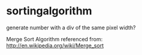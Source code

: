 sortingalgorithm
================

generate number with a div of the same pixel width?


Merge Sort Algorithm referenced from:
http://en.wikipedia.org/wiki/Merge_sort
